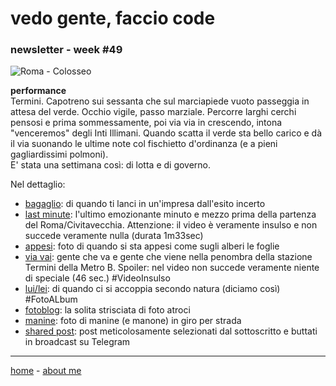 # vedo gente, faccio code  
### newsletter - week #49  

![](https://live.staticflickr.com/65535/49163536412_d01abc9ec8_c.jpg "Roma - Colosseo")  

**performance**  
Termini. Capotreno sui sessanta che sul marciapiede vuoto passeggia in attesa del verde. Occhio vigile, passo marziale. Percorre larghi cerchi pensosi e prima sommessamente, poi via via in crescendo, intona  "venceremos" degli Inti Illimani. Quando scatta il verde sta bello carico e dà il via suonando le ultime note col fischietto d'ordinanza (e a pieni gagliardissimi polmoni).  
E' stata una settimana così: di lotta e di governo.   

Nel dettaglio:  

- [bagaglio](/19wk36-bagaglio-interarete.html): di quando ti lanci in un'impresa dall'esito incerto  
- [last minute](https://youtu.be/Gd9Uqjbtc94): l'ultimo emozionante minuto e mezzo prima della partenza del Roma/Civitavecchia. Attenzione: il video è veramente insulso e non succede veramente nulla (durata 1m33sec)      
- [appesi](https://1drv.ms/u/s!AmY1zFNVyggFvBsKBp2Z3FIxYemV?e=PolyiP): foto di quando si sta appesi come sugli alberi le foglie    
- [via vai](https://youtu.be/Pu4mT19fQVY): gente che va e gente che viene nella penombra della stazione Termini della Metro B. Spoiler: nel video non succede veramente niente di speciale (46 sec.) #VideoInsulso
- [lui/lei](https://1drv.ms/u/s!AmY1zFNVyggFu3hJK_7jtyC1RwWS?e=RavxfO):  di quando ci si accoppia secondo natura (diciamo così) #FotoALbum     
- [fotoblog](https://www.flickr.com/photos/cacioman/): la solita strisciata di foto atroci   
- [manine](https://www.instagram.com/cacioman63): foto di manine (e manone) in giro per strada     
- [shared post](https://t.me/cacioshared): post meticolosamente selezionati dal sottoscritto e buttati in broadcast su Telegram  


---  
[home](/index.md) - [about me](/aboutme.md)